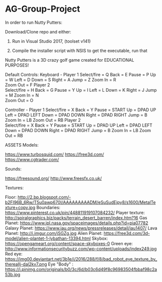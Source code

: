 # AG-Group-Project

In order to run Nutty Putters:

Download/Clone repo and either:

1) Run in Visual Studio 2017, (toolset v141)

2) Compile the installer script with NSIS to get the executable, run that



Nutty Putters is a 3D crazy golf game created for EDUCATIONAL PURPOSES!

Default Controls:
Keyboard -
	Player 1 
	Select/fire = Q
	Back = E
	Pause = P
	Up = W
	Left = D
	Down = S
	Right = A
	Jump = Z 
	Zoom In = R  
	Zoom Out = F 
	Player 2  
	Select/fire = H
	Back = G
	Pause = Y
	Up = I
	Left = L 
	Down = K
	Right = J
	Jump = M
	Zoom In = N  
	Zoom Out = O

Controller -
	Player 1 
	Select/fire = X
	Back = Y
	Pause = START
	Up = DPAD UP
	Left = DPAD LEFT
	Down = DPAD DOWN
	Right = DPAD RIGHT 
	Jump = B
	Zoom In = LB 
	Zoom Out = RB
	Player 2  
	Select/fire = X
	Back = Y
	Pause = START
	Up = DPAD UP
	Left = DPAD LEFT
	Down = DPAD DOWN
	Right = DPAD RIGHT 
	Jump = B
	Zoom In = LB 
	Zoom Out = RB

ASSETS
Models:

https://www.turbosquid.com/
https://free3d.com/
https://www.cgtrader.com/

Sounds:

https://freesound.org/
http://www.freesfx.co.uk/

Textures:

Floor: http://2.bp.blogspot.com/-b2FI96B_6Rw/T5u0awp670I/AAAAAAAAADM/eSuSudEjpy8/s1600/MetalTexture+copy.jpg
Boundaries: https://www.pinterest.co.uk/pin/448811919107084232/
Player texture: http://spiralgraphics.biz/packs/terrain_desert_barren/index.htm?16
Gas Planet: https://www.jpl.nasa.gov/spaceimages/details.php?id=pia07782
Galaxy Planet: https://www.iau.org/news/pressreleases/detail/iau1407/
Lava Planet: http://i.imgur.com/jSGZg.jpg
Alien Planet: https://free3d.com/3d-model/alien-plantet-1-lybathan-13394.html
Skybox: https://opengameart.org/content/space-skyboxes-0
Green eye: http://www.informationsecuritybuzz.com/wp-content/uploads/index249.jpg
Red eye: https://img00.deviantart.net/3b1e/i/2016/288/f/8/bad_robot_eye_texture_by_thereallj-dal2kv7.png
Eye "Body" : https://i.pinimg.com/originals/b0/3c/6d/b03c6d49f8c96983504fbbaf98c2a53b.jpg
